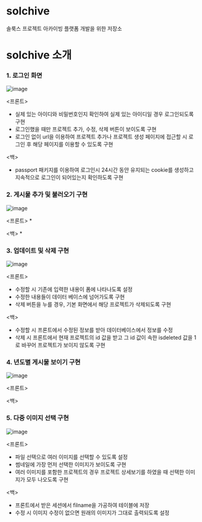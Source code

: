 # solchive
솔룩스 프로젝트 아카이빙 플랫폼 개발을 위한 저장소


# solchive 소개

### 1. 로그인 화면

![image](https://user-images.githubusercontent.com/61380136/108865301-74833700-7636-11eb-9c41-2ced3f5b4719.png)

<프론트>
* 실제 있는 아이디와 비밀번호인지 확인하여 실제 있는 아이디일 경우 로그인되도록 구현
* 로그인했을 때만 프로젝트 추가, 수정, 삭제 버튼이 보이도록 구현
* 로그인 없이 url을 이용하여 프로젝트 추가나 프로젝트 생성 페이지에 접근할 시 로그인 후 해당 페이지를 이용할 수 있도록 구현

<백>
* passport 패키지를 이용하여 로그인시 24시간 동안 유지되는 cookie를 생성하고 지속적으로 로그인이 되어있는지 확인하도록 구현

### 2. 게시물 추가 및 불러오기 구현

![image](https://user-images.githubusercontent.com/61380136/108871545-9e3f5c80-763c-11eb-8c7d-6dcde5258646.png)

<프론트>
* 

<백>
* 

### 3. 업데이트 및 삭제 구현

![image](https://user-images.githubusercontent.com/61380136/108867347-73530980-7638-11eb-99aa-2ed1e6827aa2.png)

<프론트>
* 수정할 시 기존에 입력한 내용이 폼에 나타나도록 설정
* 수정한 내용들이 데이터 베이스에 넘어가도록 구현
* 삭제 버튼을 누를 경우, 기본 화면에서 해당 프로젝트가 삭제되도록 구현


<백>
* 수정할 시 프론트에서 수정된 정보를 받아 데이터베이스에서 정보를 수정  
* 삭제 시 프론트에서 현재 프로젝트의 id 값을 받고 그 id 값이 속한 isdeleted 값을 1로 바꾸어 프로젝트가 보이지 않도록 구현

### 4. 년도별 게시물 보이기 구현

![image](https://user-images.githubusercontent.com/61380136/108871816-e1013480-763c-11eb-8c02-289f51f6ff49.png)

<프론트>


<백>


### 5. 다중 이미지 선택 구현

![image](https://user-images.githubusercontent.com/61380136/108867664-c331d080-7638-11eb-89a0-1a228c0a445e.png)

<프론트>
* 파일 선택으로 여러 이미지를 선택할 수 있도록 설정
* 썸네일에 가장 먼저 선택한 이미지가 보이도록 구현
* 여러 이미지를 포함한 프로젝트의 경우 프로젝트 상세보기를 하였을 때 선택한 이미지가 모두 나오도록 구현


<백>
* 프론트에서 받은 세션에서 filname을 가공하여 테이블에 저장
* 수정 시 이미지 수정이 없으면 원래의 이미지가 그대로 출력되도록 설정
